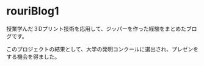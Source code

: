 # rouriBlog1
授業学んだ３Dプリント技術を応用して、ジッパーを作った経験をまとめたブログです。

このプロジェクトの結果として、大学の発明コンクールに選出され、プレゼンをする機会を得ました。
